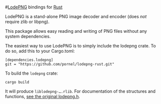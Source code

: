 #[LodePNG](http://lodev.org/lodepng/) bindings for [Rust](http://www.rust-lang.org/)

LodePNG is a stand-alone PNG image decoder and encoder (does *not* require zlib or libpng).

This package allows easy reading and writing of PNG files without any system dependencies.

The easiest way to use LodePNG is to simply include the lodepng crate.
To do so, add this to your Cargo.toml:

    [dependencies.lodepng]
    git = "https://github.com/pornel/lodepng-rust.git"

To build the `lodepng` crate:

    cargo build

It will produce `liblodepng-….rlib`. For documentation of the structures and functions, [see the original lodepng.h](http://lpi.googlecode.com/svn/trunk/lodepng.h).

